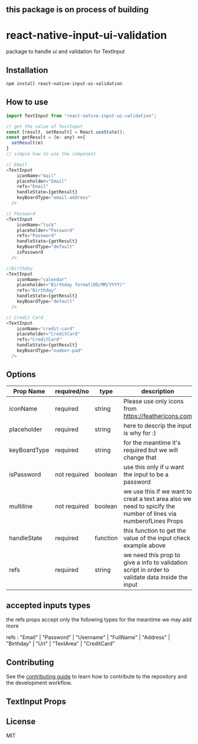 ## this package is on process of building

# react-native-input-ui-validation

package to handle ui and validation for TextInput

## Installation

```sh
npm install react-native-input-ui-validation
```

## How to use

```js
import TextInput from "react-native-input-ui-validation";

// get the value of TextInput
const [result, setResult] = React.useState();
const getResult = (e: any) =>{
  setResult(e)
}
// simple how to use the component

// Email
<TextInput 
    iconName="mail"
    placeholder="Email"
    refs="Email"
    handleState={getResult}
    keyBoardType="email-address"
  />

// Password
<TextInput 
    iconName="lock"
    placeholder="Password"
    refs="Password"
    handleState={getResult}
    keyBoardType="default"
    isPassword
  />

//Birthday
<TextInput 
    iconName="calendar"
    placeholder="Birthday format(DD/MM/YYYY)"
    refs="Birthday"
    handleState={getResult}
    keyBoardType="default"
  />

// Credit Card
<TextInput 
    iconName="credit-card"
    placeholder="CreditCard"
    refs="CreditCard"
    handleState={getResult}
    keyBoardType="number-pad"
  />
```


## Options

| Prop Name | required/no | type | description |
| --- | --- | --- | --- |
| iconName | required | string | Please use only icons from  https://feathericons.com |
| placeholder | required | string | here to descrip the input is why for :) |
| keyBoardType | required | string | for the meantime it's required but we will change that |
| isPassword | not required | boolean | use this only if u want the input to be a password |
| multiline | not required | boolean | we use this if we want to creat a text area also we need to spicify the number of lines via numberofLines Props |
| handleState | required | function | this function to get the value of the input check example above |
| refs | required | string | we need this prop to give a info to validation script in order to validate data inside the input |

## accepted inputs types
the refs props accept only the following types for the meantime we may add more

refs : "Email" | "Password" | "Username" | "FullName" | "Address" | "Birthday" | "Url" | "TextArea" | "CreditCard"



## Contributing

See the [contributing guide](CONTRIBUTING.md) to learn how to contribute to the repository and the development workflow.

## TextInput Props

## License

MIT
